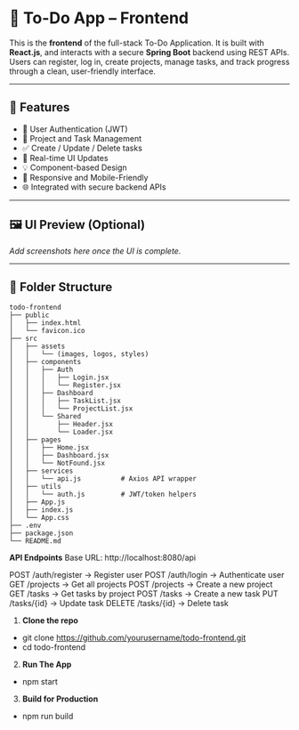 # 📝 To-Do App – Frontend

This is the **frontend** of the full-stack To-Do Application. It is built with **React.js**, and interacts with a secure **Spring Boot** backend using REST APIs. Users can register, log in, create projects, manage tasks, and track progress through a clean, user-friendly interface.

---

## 🚀 Features

- 🔐 User Authentication (JWT)
- 📁 Project and Task Management
- ✅ Create / Update / Delete tasks
- 🔄 Real-time UI Updates
- 💡 Component-based Design
- 📱 Responsive and Mobile-Friendly
- 🌐 Integrated with secure backend APIs

---

## 🖼️ UI Preview (Optional)

_Add screenshots here once the UI is complete._

---

## 📁 Folder Structure

```text
todo-frontend
├── public
│   ├── index.html
│   └── favicon.ico
├── src
│   ├── assets
│   │   └── (images, logos, styles)
│   ├── components
│   │   ├── Auth
│   │   │   ├── Login.jsx
│   │   │   └── Register.jsx
│   │   ├── Dashboard
│   │   │   ├── TaskList.jsx
│   │   │   └── ProjectList.jsx
│   │   └── Shared
│   │       ├── Header.jsx
│   │       └── Loader.jsx
│   ├── pages
│   │   ├── Home.jsx
│   │   ├── Dashboard.jsx
│   │   └── NotFound.jsx
│   ├── services
│   │   └── api.js          # Axios API wrapper
│   ├── utils
│   │   └── auth.js         # JWT/token helpers
│   ├── App.js
│   ├── index.js
│   └── App.css
├── .env
├── package.json
└── README.md
```



**API Endpoints**
Base URL: http://localhost:8080/api

POST   /auth/register      → Register user
POST   /auth/login         → Authenticate user
GET    /projects           → Get all projects
POST   /projects           → Create a new project
GET    /tasks              → Get tasks by project
POST   /tasks              → Create a new task
PUT    /tasks/{id}         → Update task
DELETE /tasks/{id}         → Delete task

1. **Clone the repo**
- git clone https://github.com/yourusername/todo-frontend.git
- cd todo-frontend

2. **Run The App**
- npm start

3. **Build for Production**
- npm run build